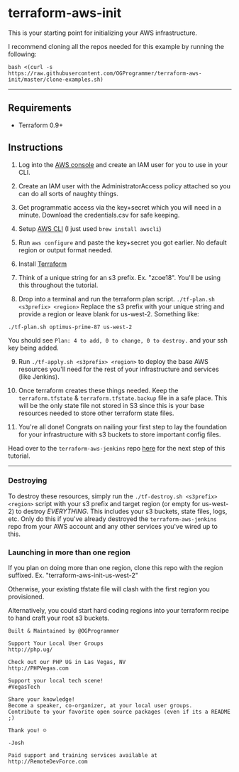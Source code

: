 # terraform-aws-init

This is your starting point for initializing your AWS infrastructure.

I recommend cloning all the repos needed for this example by running the following:

```
bash <(curl -s https://raw.githubusercontent.com/OGProgrammer/terraform-aws-init/master/clone-examples.sh)

```

---

## Requirements

* Terraform 0.9+

## Instructions

1. Log into the [AWS console](https://aws.amazon.com) and create an IAM user for you to use in your CLI.

2. Create an IAM user with the AdministratorAccess policy attached so you can do all sorts of naughty things.

3. Get programmatic access via the key+secret which you will need in a minute. Download the credentials.csv for safe keeping.

4. Setup [AWS CLI](http://docs.aws.amazon.com/cli/latest/userguide/installing.html) (I just used `brew install awscli`)

5. Run `aws configure` and paste the key+secret you got earlier. No default region or output format needed.

6. Install [Terraform](https://www.terraform.io/downloads.html)

7. Think of a unique string for an s3 prefix. Ex. "zcoe18". You'll be using this throughout the tutorial.

8. Drop into a terminal and run the terraform plan script. `./tf-plan.sh <s3prefix> <region>` Replace the s3 prefix with your unique string and provide a region or leave blank for us-west-2. Something like:

`./tf-plan.sh optimus-prime-87 us-west-2`

You should see `Plan: 4 to add, 0 to change, 0 to destroy.` and your ssh key being added.

9. Run `./tf-apply.sh <s3prefix> <region>` to deploy the base AWS resources you'll need for the rest of your infrastructure and services (like Jenkins).

10. Once terraform creates these things needed. Keep the `terraform.tfstate` & `terraform.tfstate.backup` file in a safe place. This will be the only state file not stored in S3 since this is your base resources needed to store other terraform state files.

11. You're all done! Congrats on nailing your first step to lay the foundation for your infrastructure with s3 buckets to store important config files. 

Head over to the `terraform-aws-jenkins` repo [here](https://github.com/OGProgrammer/terraform-aws-jenkins) for the next step of this tutorial.

---

### Destroying 

To destroy these resources, simply run the `./tf-destroy.sh <s3prefix> <region>` script with your s3 prefix and target region (or empty for us-west-2) to destroy *EVERYTHING*. This includes your s3 buckets, state files, logs, etc. Only do this if you've already destroyed the `terraform-aws-jenkins` repo from your AWS account and any other services you've wired up to this.

### Launching in more than one region

If you plan on doing more than one region, clone this repo with the region suffixed. Ex. "terraform-aws-init-us-west-2"

Otherwise, your existing tfstate file will clash with the first region you provisioned.

Alternatively, you could start hard coding regions into your terraform recipe to hand craft your root s3 buckets.

```
Built & Maintained by @OGProgrammer

Support Your Local User Groups
http://php.ug/

Check out our PHP UG in Las Vegas, NV
http://PHPVegas.com

Support your local tech scene!
#VegasTech

Share your knowledge!
Become a speaker, co-organizer, at your local user groups.
Contribute to your favorite open source packages (even if its a README ;)

Thank you! ☺

-Josh

Paid support and training services available at http://RemoteDevForce.com
```